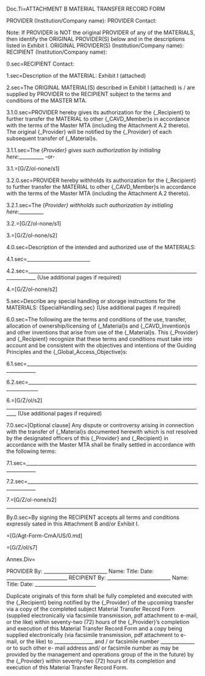 Doc.Ti=ATTACHMENT B MATERIAL TRANSFER RECORD FORM

PROVIDER (Institution/Company name): PROVIDER Contact:

Note: If PROVIDER is NOT the original PROVIDER of any of the MATERIALS, then identify the ORIGINAL PROVIDER(S) below and in the descriptions listed in Exhibit I.
ORIGINAL PROVIDER(S) (Institution/Company name): RECIPIENT (Institution/Company name):

0.sec=RECIPIENT Contact:

1.sec=Description of the MATERIAL: Exhibit I (attached)

2.sec=The ORIGINAL MATERIAL(S) described in Exhibit I (attached) is / are supplied by PROVIDER to the RECIPIENT subject to the terms and conditions of the MASTER MTA.

3.1.0.sec=PROVIDER hereby gives its authorization for the {_Recipient} to further transfer the MATERIAL to other {_CAVD_Member}s in accordance with the terms of the Master MTA (including the Attachment A.2 thereto). The original {_Provider} will be notified by the {_Provider} of each subsequent transfer of {_Material}s.

3.1.1.sec=The {_Provider} gives such authorization by initialing here:___________
-or-

3.1.=[G/Z/ol-none/s1]

3.2.0.sec=PROVIDER hereby withholds its authorization for the {_Recipient} to further transfer the MATERIAL to other {_CAVD_Member}s in accordance with the terms of the Master MTA (including the Attachment A.2 thereto).

3.2.1.sec=The {_Provider} withholds such authorization by initialing here:___________

3.2.=[G/Z/ol-none/s1]

3.=[G/Z/ol-none/s2]

4.0.sec=Description of the intended and authorized use of the MATERIALS:

4.1.sec=__________________________

4.2.sec=_________________________________________________________________________________ (Use additional pages if required)

4.=[G/Z/ol-none/s2]

5.sec=Describe any special handling or storage instructions for the MATERIALS: {SpecialHandling.sec} (Use additional pages if required)

6.0.sec=The following are the terms and conditions of the use, transfer, allocation of ownership/licensing of {_Material}s and {_CAVD_Invention}s and other inventions that arise from use of the {_Material}s. This {_Provider} and {_Recipient} recognize that these terms and conditions must take into account and be consistent with the objectives and intentions of the Guiding Principles and the {_Global_Access_Objective}s:

6.1.sec=__________________________________________________________________________________

6.2.sec=__________________________________________________________________________________

6.=[G/Z/ol/s2]
__________________________________________________________________________________ (Use additional pages if required)

7.0.sec=[Optional clause] Any dispute or controversy arising in connection with the transfer of {_Material}s documented herewith which is not resolved by the designated officers of this {_Provider} and {_Recipient} in accordance with the Master MTA shall be finally settled in accordance with the following terms:

7.1.sec=__________________________________________________________________________________

7.2.sec=__________________________________________________________________________________

7.=[G/Z/ol-none/s2]
__________________________________________________________________________________

By.0.sec=By signing the RECIPIENT accepts all terms and conditions expressly sated in this Attachment B and/or Exhibit I.

=[G/Agt-Form-CmA/US/0.md]

=[G/Z/ol/s7]

Annex.Div=</i>

PROVIDER
By: __________________________ Name:
Title:
Date: _________________________
RECIPIENT
By: __________________________ Name:
Title:
Date: _________________________

Duplicate originals of this form shall be fully completed and executed with the {_Recipient} being notified by the {_Provider} of the upcoming transfer via a copy of the completed subject Material Transfer Record Form (supplied electronically via facsimile transmission, pdf attachment to e-mail, or the like) within seventy-two (72) hours of the {_Provider}’s completion and execution of this Material Transfer Record Form and a copy being supplied electronically (via facsimile transmission, pdf attachment to e- mail, or the like) to ________________ and / or facsimile number ______________ or to such other e- mail address and/ or facsimile number as may be provided by the management and operations group of the in the future) by the {_Provider} within seventy-two (72) hours of its completion and execution of this Material Transfer Record Form.

